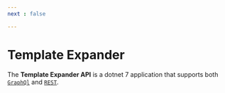 ```yaml
---
next : false

---
```


# Template Expander


The **Template Expander API** is a dotnet 7 application that supports both [`GraphQl`](http://164.68.103.68:85/graphql/) and [`REST`](http://164.68.103.68:85/api/).






